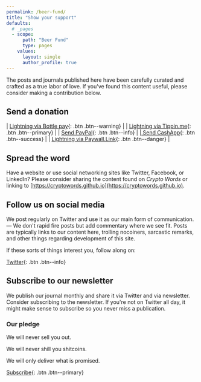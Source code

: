 ```yaml
---
permalink: /beer-fund/
title: "Show your support"
defaults:
  # _pages
  - scope:
      path: "Beer Fund"
      type: pages
    values:
      layout: single
      author_profile: true
---
```


The posts and journals published here have been carefully curated and crafted as a true labor of love. If you've found this content useful, please consider making a contribution below.

## Send a donation

| [<i class="fas fa-bolt"></i> Lightning via Bottle pay](https://pay.bottle.li/send/social/twitter/_joerodgers){: .btn .btn--warning} |
| [<i class="fas fa-bolt"></i> Lightning via Tippin.me](https://tippin.me/@_joerodgers){: .btn .btn--primary} |
| [<i class="fab fa-paypal"></i> Send PayPal](https://www.paypal.me/bucwolfser){: .btn .btn--info} |
|[<i class="fas fa-money-check-alt"></i> Send CashApp](https://cash.app/$joerodgers76){: .btn .btn--success} |
| [<i class="fas fa-bolt"></i> Lightning via Paywall.Link](https://paywall.link/to/thanks){: .btn .btn--danger} |


## Spread the word

Have a website or use social networking sites like Twitter, Facebook, or LinkedIn? Please consider sharing the content found on *Crypto Words* or linking to [https://cryptowords.github.io](https://cryptowords.github.io).

## Follow us on social media

We post regularly on Twitter and use it as our main form of communication. — We don't rapid fire posts but add commentary where we see fit. Posts are typically links to our content here, trolling nocoiners, sarcastic remarks, and other things regarding development of this site.

If these sorts of things interest you, follow along on:

[<i class="fab fa-twitter"></i> Twitter](https://twitter.com/_cryptowords){: .btn .btn--info}

## Subscribe to our newsletter

We publish our journal monthly and share it via Twitter and via newsletter. Consider subscribing to the newsletter. If you're not on Twitter all day, it might make sense to subscribe so you never miss a publication.

### Our pledge

<i class="fas fa-check-square"></i> We will never sell you out.

<i class="fas fa-check-square"></i> We will never shill you shitcoins.

<i class="fas fa-check-square"></i> We will only deliver what is promised.

[Subscribe](https://mailchi.mp/2731ce628dba/cryptowordsnewsletter){: .btn .btn--primary}

<br>

<div id="tippin-button" data-dest="_joerodgers"></div>
<script src="https://tippin.me/buttons/tip.js" type="text/javascript"></script>
